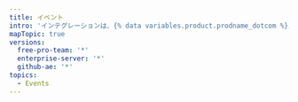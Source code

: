 ```yaml
---
title: イベント
intro: 'インテグレーションは、{% data variables.product.prodname_dotcom %}上のイベントをサブスクライブし、反応できます。'
mapTopic: true
versions:
  free-pro-team: '*'
  enterprise-server: '*'
  github-ae: '*'
topics:
  - Events
---
```


